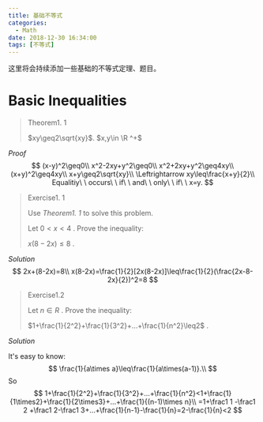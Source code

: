 ```yaml
---
title: 基础不等式
categories:
  - Math
date: 2018-12-30 16:34:00
tags: [不等式]
---
```


这里将会持续添加一些基础的不等式定理、题目。

<!--more-->

# Basic Inequalities

> Theorem1. 1
>
>  $xy\geq2\sqrt{xy}$. $x,y\in \R ^+$

*Proof*
$$
(x-y)^2\geq0\\
x^2-2xy+y^2\geq0\\
x^2+2xy+y^2\geq4xy\\
(x+y)^2\geq4xy\\
x+y\geq2\sqrt{xy}\\
\Leftrightarrow xy\leq\frac{x+y}{2}\\
Equalitiy\ \ occurs\ \ if\ \ and\ \ only\ \ if\ \ x=y.
$$

> Exercise1. 1
>
> Use *Theorem1. 1* to solve this problem.
>
> Let $0<x<4$ . Prove the inequality: 
> 
>$x(8-2x)\leq8$ .

*Solution*
$$
2x+(8-2x)=8\\
x(8-2x)=\frac{1}{2}[2x(8-2x)]\leq\frac{1}{2}(\frac{2x-8-2x}{2})^2=8
$$

> Exercise1.2
>
> Let $n\in R$ . Prove the inequality:
>
> $1+\frac{1}{2^2}+\frac{1}{3^2}+...+\frac{1}{n^2}\leq2$ .

*Solution*

It's easy to know:
$$
\frac{1}{a\times a}\leq\frac{1}{a\times(a-1)}.\\
$$
So
$$
1+\frac{1}{2^2}+\frac{1}{3^2}+...+\frac{1}{n^2}<1+\frac{1}{1\times2}+\frac{1}{2\times3}+...+\frac{1}{(n-1)\times n}\\
=1+\frac1 1 -\frac1 2 +\frac1 2-\frac1 3+...+\frac{1}{n-1}-\frac{1}{n}=2-\frac{1}{n}<2
$$
